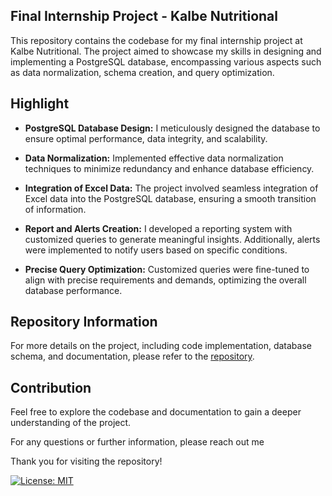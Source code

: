 ## Final Internship Project - Kalbe Nutritional

This repository contains the codebase for my final internship project at Kalbe Nutritional. The project aimed to showcase my skills in designing and implementing a PostgreSQL database, encompassing various aspects such as data normalization, schema creation, and query optimization.

## Highlight 

- **PostgreSQL Database Design:** I meticulously designed the database to ensure optimal performance, data integrity, and scalability.

- **Data Normalization:** Implemented effective data normalization techniques to minimize redundancy and enhance database efficiency.

- **Integration of Excel Data:** The project involved seamless integration of Excel data into the PostgreSQL database, ensuring a smooth transition of information.

- **Report and Alerts Creation:** I developed a reporting system with customized queries to generate meaningful insights. Additionally, alerts were implemented to notify users based on specific conditions.

- **Precise Query Optimization:** Customized queries were fine-tuned to align with precise requirements and demands, optimizing the overall database performance.

## Repository Information

For more details on the project, including code implementation, database schema, and documentation, please refer to the [repository](https://github.com/AldowadSimanjuntak/Database-Design-Implementation-Monitoring-Reporting-and-Alerting-for-DBA-Test).

## Contribution
Feel free to explore the codebase and documentation to gain a deeper understanding of the project.

For any questions or further information, please reach out me

Thank you for visiting the repository!

[![License: MIT](https://img.shields.io/badge/License-MIT-yellow.svg)](https://opensource.org/licenses/MIT)
